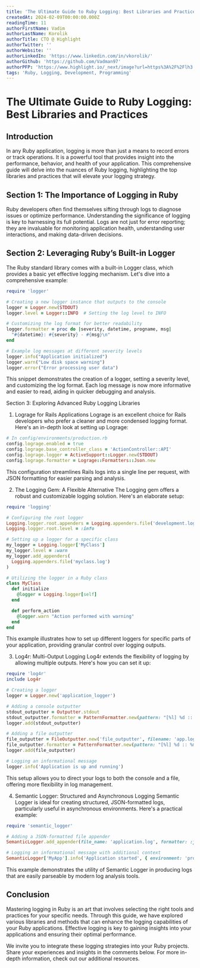 ```yaml
---
title: 'The Ultimate Guide to Ruby Logging: Best Libraries and Practices'
createdAt: 2024-02-09T00:00:00.000Z
readingTime: 11
authorFirstName: Vadim
authorLastName: Korolik
authorTitle: CTO @ Highlight
authorTwitter: ''
authorWebsite: ''
authorLinkedIn: 'https://www.linkedin.com/in/vkorolik/'
authorGithub: 'https://github.com/Vadman97'
authorPFP: 'https://www.highlight.io/_next/image?url=https%3A%2F%2Flh3.googleusercontent.com%2Fa-%2FAOh14Gh1k7XsVMGxHMLJZ7qesyddqn1y4EKjfbodEYiY%3Ds96-c&w=3840&q=75'
tags: 'Ruby, Logging, Development, Programming'
---
```


# The Ultimate Guide to Ruby Logging: Best Libraries and Practices

## Introduction

In any Ruby application, logging is more than just a means to record errors or track operations. It is a powerful tool that provides insight into the performance, behavior, and health of your application. This comprehensive guide will delve into the nuances of Ruby logging, highlighting the top libraries and practices that will elevate your logging strategy.

## Section 1: The Importance of Logging in Ruby

Ruby developers often find themselves sifting through logs to diagnose issues or optimize performance. Understanding the significance of logging is key to harnessing its full potential. Logs are not just for error reporting; they are invaluable for monitoring application health, understanding user interactions, and making data-driven decisions.

## Section 2: Leveraging Ruby’s Built-in Logger

The Ruby standard library comes with a built-in Logger class, which provides a basic yet effective logging mechanism. Let's dive into a comprehensive example:

```ruby
require 'logger'

# Creating a new logger instance that outputs to the console
logger = Logger.new(STDOUT)
logger.level = Logger::INFO  # Setting the log level to INFO

# Customizing the log format for better readability
logger.formatter = proc do |severity, datetime, progname, msg|
  "#{datetime}: #{severity} - #{msg}\n"
end

# Example log messages at different severity levels
logger.info("Application initialized")
logger.warn("Low disk space warning")
logger.error("Error processing user data")
```

This snippet demonstrates the creation of a logger, setting a severity level, and customizing the log format. Each log message is now more informative and easier to read, aiding in quicker debugging and analysis.

Section 3: Exploring Advanced Ruby Logging Libraries
1. Lograge for Rails Applications
Lograge is an excellent choice for Rails developers who prefer a cleaner and more condensed logging format. Here's an in-depth look at setting up Lograge:

```ruby
# In config/environments/production.rb
config.lograge.enabled = true
config.lograge.base_controller_class = 'ActionController::API'
config.lograge.logger = ActiveSupport::Logger.new(STDOUT)
config.lograge.formatter = Lograge::Formatters::Json.new
```
This configuration streamlines Rails logs into a single line per request, with JSON formatting for easier parsing and analysis.

2. The Logging Gem: A Flexible Alternative
The Logging gem offers a robust and customizable logging solution. Here's an elaborate setup:

```ruby
require 'logging'

# Configuring the root logger
Logging.logger.root.appenders = Logging.appenders.file('development.log')
Logging.logger.root.level = :info

# Setting up a logger for a specific class
my_logger = Logging.logger['MyClass']
my_logger.level = :warn
my_logger.add_appenders(
  Logging.appenders.file('myclass.log')
)

# Utilizing the logger in a Ruby class
class MyClass
  def initialize
    @logger = Logging.logger[self]
  end

  def perform_action
    @logger.warn "Action performed with warning"
  end
end
```
This example illustrates how to set up different loggers for specific parts of your application, providing granular control over logging outputs.

3. Log4r: Multi-Output Logging
Log4r extends the flexibility of logging by allowing multiple outputs. Here's how you can set it up:

```ruby
require 'log4r'
include Log4r

# Creating a logger
logger = Logger.new('application_logger')

# Adding a console outputter
stdout_outputter = Outputter.stdout
stdout_outputter.formatter = PatternFormatter.new(pattern: "[%l] %d :: %m")
logger.add(stdout_outputter)

# Adding a file outputter
file_outputter = FileOutputter.new('file_outputter', filename: 'app.log', trunc: false)
file_outputter.formatter = PatternFormatter.new(pattern: "[%l] %d :: %m")
logger.add(file_outputter)

# Logging an informational message
logger.info('Application is up and running')
```
This setup allows you to direct your logs to both the console and a file, offering more flexibility in log management.

4. Semantic Logger: Structured and Asynchronous Logging
Semantic Logger is ideal for creating structured, JSON-formatted logs, particularly useful in asynchronous environments. Here's a practical example:

```ruby
require 'semantic_logger'

# Adding a JSON-formatted file appender
SemanticLogger.add_appender(file_name: 'application.log', formatter: :json)

# Logging an informational message with additional context
SemanticLogger['MyApp'].info('Application started', { environment: 'production', version: '1.2.3' })
```
This example demonstrates the utility of Semantic Logger in producing logs that are easily parseable by modern log analysis tools.

## Conclusion
Mastering logging in Ruby is an art that involves selecting the right tools and practices for your specific needs. Through this guide, we have explored various libraries and methods that can enhance the logging capabilities of your Ruby applications. Effective logging is key to gaining insights into your applications and ensuring their optimal performance.

<BlogCallToAction/>

We invite you to integrate these logging strategies into your Ruby projects. Share your experiences and insights in the comments below. For more in-depth information, check out our additional resources.
